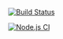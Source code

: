 [![Build Status](https://www.travis-ci.com/Vasco21/greetings-webapp.svg?branch=master)](https://www.travis-ci.com/Vasco21/greetings-webapp)

[![Node.js CI](https://github.com/Vasco21/greetings-webapp/actions/workflows/node.js.yml/badge.svg)](https://github.com/Vasco21/greetings-webapp/actions/workflows/node.js.yml)